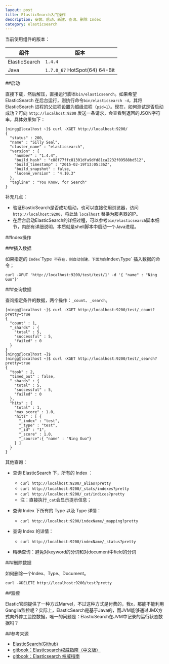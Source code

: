 ```yaml
---
layout: post
title: ElasticSearch入门操作
description: 安装、启动，新建、查询、删除 Index
category: elasticsearch
---
```




当前使用组件的版本：

|组件|版本|
|----|----|
|ElasticSearch|`1.4.4`|
|Java| `1.7.0_67` HotSpot(64) 64-Bit|





##启动

直接下载，然后解压，直接运行脚本`bin/elasticsearch`。如果希望 ElasticSearch 在后台运行，则执行命令`bin/elasticsearch -d`，其将 ElasticSearch 进程的父进程设置为超级进程（`pid=1`）。现在，如何测试是否启动成功？可向 `http://localhost:9200` 发送一条请求，会查看到返回的JSON字符串，具体效果如下：

	[ningg@localhost ~]$ curl -XGET http://localhost:9200/
	{
	  "status" : 200,
	  "name" : "Silly Seal",
	  "cluster_name" : "elasticsearch",
	  "version" : {
		"number" : "1.4.4",
		"build_hash" : "c88f77ffc81301dfa9dfd81ca2232f09588bd512",
		"build_timestamp" : "2015-02-19T13:05:36Z",
		"build_snapshot" : false,
		"lucene_version" : "4.10.3"
	  },
	  "tagline" : "You Know, for Search"
	}

补充几点：

* 验证ElasticSearch是否成功启动，也可以直接使用浏览器，访问`http://localhost:9200`，将此处 `localhost` 替换为服务器的IP。
* 在后台启动ElasticSearch的详细过程，可以参考`bin/elasticsearch`脚本细节，内部有详细说明，本质就是shell脚本中启动一个Java进程。

##Index操作


###插入数据

如果指定的 `Index`\`Type` 不存在，则自动创建，下面为向`Index`\`Type` 插入数据的命令；

	curl -XPUT 'http://localhost:9200/test/test/1' -d '{ "name" : "Ning Guo"}'
	
###查询数据

查询指定条件的数据，两个操作：`_count`、`_search`。

	[ningg@localhost ~]$ curl -XGET http://localhost:9200/test/_count?pretty=true
	{
	  "count" : 1,
	  "_shards" : {
		"total" : 5,
		"successful" : 5,
		"failed" : 0
	  }
	}
	[ningg@localhost ~]$ 
	[ningg@localhost ~]$ curl -XGET http://localhost:9200/test/_search?pretty=true
	{
	  "took" : 2,
	  "timed_out" : false,
	  "_shards" : {
		"total" : 5,
		"successful" : 5,
		"failed" : 0
	  },
	  "hits" : {
		"total" : 1,
		"max_score" : 1.0,
		"hits" : [ {
		  "_index" : "test",
		  "_type" : "test",
		  "_id" : "1",
		  "_score" : 1.0,
		  "_source":{ "name" : "Ning Guo"}
		} ]
	  }
	}

其他查询：

* 查询 ElasticSearch 下，所有的 Index ：
	* `curl http://localhost:9200/_alias?pretty`
	* `curl http://localhost:9200/_stats/indexes?pretty`
	* `curl http://localhost:9200/_cat/indices?pretty`
	* 注：直接执行`_cat`会显示提示信息；
* 查询 Index 下所有的 Type 以及 Type 详情：
	* `curl http://localhost:9200/indexName/_mapping?pretty`
* 查询 Index 的详情：
	* `curl http://localhost:9200/indexName/_status?pretty`

* 精确查询：避免对keyword的分词和对document中field的分词







###删除数据

如何删除一个Index、Type、Document。

	curl -XDELETE http://localhost:9200/test?pretty






##监控

Elastic官网提供了一种方式Marvel，不过这种方式是付费的，我x，那能不能利用Ganglia监控呢？实际上，ElasticSearch是基于Java的，而JVM能够通过JMX方式向外停工监控数据，唯一的问题是：ElasticSearch在JVM中记录的运行状态数据吗？




##参考来源

* [ElasticSearch(Github)][ElasticSearch(Github)]
* [gitbook：Elasticsearch权威指南（中文版）][gitbook：Elasticsearch权威指南（中文版）]
* [gitbook：Elasticsearch 权威指南][gitbook：Elasticsearch 权威指南]






[NingG]:    							http://ningg.github.com  "NingG"
[ElasticSearch(Github)]:							https://github.com/elastic/elasticsearch
[gitbook：Elasticsearch权威指南（中文版）]:		https://www.gitbook.com/book/looly/elasticsearch-the-definitive-guide-cn/details
[gitbook：Elasticsearch 权威指南]:					http://learnes.net/index.html







